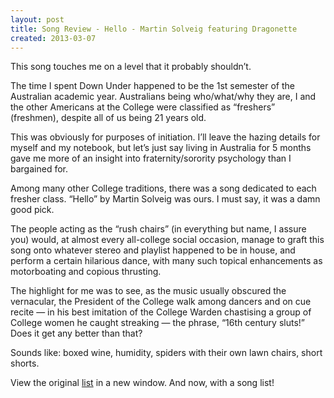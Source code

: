 ```yaml
---
layout: post
title: Song Review - Hello - Martin Solveig featuring Dragonette
created: 2013-03-07
---
```


This song touches me on a level that it probably shouldn’t.

The time I spent Down Under happened to be the 1st semester of the
Australian academic year. Australians being who/what/why they are, I and
the other Americans at the College were classified as “freshers”
(freshmen), despite all of us being 21 years old.

This was obviously for purposes of initiation. I’ll leave the hazing
details for myself and my notebook, but let’s just say living in
Australia for 5 months gave me more of an insight into
fraternity/sorority psychology than I bargained for.

Among many other College traditions, there was a song dedicated to each
fresher class. “Hello” by Martin Solveig was ours. I must say, it was a
damn good pick.

The people acting as the “rush chairs” (in everything but name, I assure
you) would, at almost every all-college social occasion, manage to graft
this song onto whatever stereo and playlist happened to be in house, and
perform a certain hilarious dance, with many such topical enhancements
as motorboating and copious thrusting.

The highlight for me was to see, as the music usually obscured the
vernacular, the President of the College walk among dancers and on cue
recite — in his best imitation of the College Warden chastising a group
of College women he caught streaking — the phrase, “16th century sluts!”
Does it get any better than that?

Sounds like: boxed wine, humidity, spiders with their own lawn chairs,
short shorts.

View the original
[list](https://docs.google.com/spreadsheet/pub?key=0ArDppihwaWa6dFdaeV9pOXNTeERqbWVFTFp5bWFuNmc&output=html) in a
new window. And now, with a song list!

